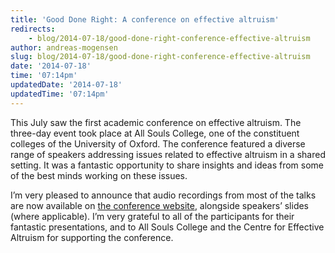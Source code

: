 ```yaml
---
title: 'Good Done Right: A conference on effective altruism'
redirects:
    - blog/2014-07-18/good-done-right-conference-effective-altruism
author: andreas-mogensen
slug: blog/2014-07-18/good-done-right-conference-effective-altruism
date: '2014-07-18'
time: '07:14pm'
updatedDate: '2014-07-18'
updatedTime: '07:14pm'
---
```

This July saw the first academic conference on effective altruism. The three-day event took place at All Souls College, one of the constituent colleges of the University of Oxford. The conference featured a diverse range of speakers addressing issues related to effective altruism in a shared setting. It was a fantastic opportunity to share insights and ideas from some of the best minds working on these issues.

I’m very pleased to announce that audio recordings from most of the talks are now available on [the conference website](http://www.gooddoneright.com/#!programme/c1dj9), alongside speakers’ slides (where applicable). I’m very grateful to all of the participants for their fantastic presentations, and to All Souls College and the Centre for Effective Altruism for supporting the conference.
